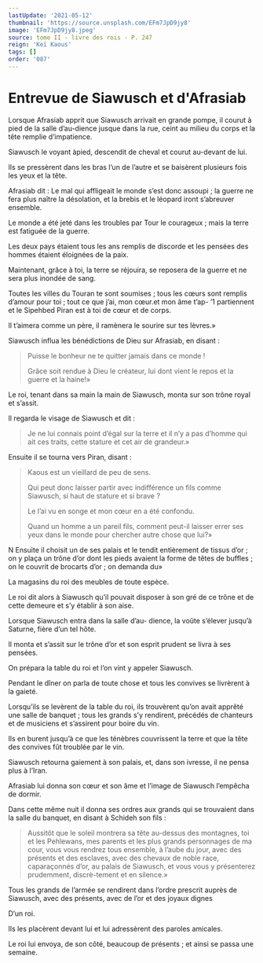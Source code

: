 ```yaml
---
lastUpdate: '2021-05-12'
thumbnail: 'https://source.unsplash.com/EFm7JpD9jy8'
image: 'EFm7JpD9jy8.jpeg'
source: tome II - livre des rois - P. 247
reign: 'Keï Kaous'
tags: []
order: '087'
---
```


# Entrevue de Siawusch et d'Afrasiab

Lorsque Afrasiab apprit que Siawusch arrivait en grande pompe, il courut à pied de la salle d’au-dience jusque dans la rue, ceint au milieu du corps et la tête remplie d’impatience.

Siawusch le voyant àpied, descendit de cheval et courut au-devant de lui.

Ils se pressèrent dans les bras l’un de l’autre et se baisèrent plusieurs fois les yeux et la tête.

Afrasiab dit : Le mal qui affligeait le monde s’est donc assoupi ; la guerre ne fera plus naître la désolation, et la brebis et le léopard iront s’abreuver ensemble.

Le monde a été jeté dans les troubles par Tour le courageux ; mais la terre est fatiguée de la guerre.

Les deux pays étaient tous les ans remplis de discorde et les pensées des hommes étaient éloignées de la paix.

Maintenant, grâce à toi, la terre se réjouira, se reposera de la guerre et ne sera plus inondée de sang.

Toutes les villes du Touran te sont soumises ; tous les cœurs sont remplis d’amour pour toi ; tout ce que j’ai, mon cœur.et mon âme t’ap-
’1
partiennent et le Sipehbed Piran est à toi de cœur et de corps.

Il t’aimera comme un père, il ramènera le sourire sur tes lèvres.»

Siawusch influa les bénédictions de Dieu sur Afrasiab, en disant :

> Puisse le bonheur ne te quitter jamais dans ce monde !
>
> Grâce soit rendue à Dieu le créateur, lui dont vient le repos et la guerre et la haine!»

Le roi, tenant dans sa main la main de Siawusch, monta sur son trône royal et s’assit.

Il regarda le visage de Siawusch et dit :

> Je ne lui connais point d’égal sur la terre et il n’y a pas d’homme qui ait ces traits, cette stature et cet air de grandeur.»

Ensuite il se tourna vers Piran, disant :

> Kaous est un vieillard de peu de sens.
>
> Qui peut donc laisser partir avec indifférence un fils comme Siawusch, si haut de stature et si brave ?
>
> Le l’ai vu en songe et mon cœur en a été confondu.
>
> Quand un homme a un pareil fils, comment peut-il laisser errer ses yeux dans le monde pour chercher autre chose que lui?»

N Ensuite il choisit un de ses palais et le tendit entièrement de tissus d’or ; on y plaça un trône d’or dont les pieds avaient la forme de têtes de buffles ; on le couvrit de brocarts d’or ; on demanda du»

La magasins du roi des meubles de toute espèce.

Le roi dit alors à Siawusch qu’il pouvait disposer à son gré de ce trône et de cette demeure et s’y établir à son aise.

Lorsque Siawusch entra dans la salle d’au- dience, la voûte s’élever jusqu’à Saturne, fière d’un tel hôte.

Il monta et s’assit sur le trône d’or et son esprit prudent se livra à ses pensées.

On prépara la table du roi et l’on vint y appeler Siawusch.

Pendant le dîner on parla de toute chose et tous les convives se livrèrent à la gaieté.

Lorsqu’ils se levèrent de la table du roi, ils trouvèrent qu’on avait apprêté une salle de banquet ; tous les grands s’y rendirent, précédés de chanteurs et de musiciens et s’assirent pour boire du vin.

Ils en burent jusqu’à ce que les ténèbres couvrissent la terre et que la tête des convives fût troublée par le vin.

Siawusch retourna gaiement à son palais, et, dans son ivresse, il ne pensa plus à l’Iran.

Afrasiab lui donna son cœur et son âme et l’image de Siawusch l’empêcha de dormir.

Dans cette même nuit il donna ses ordres aux grands qui se trouvaient dans la salle du banquet, en disant à Schideh son fils :

> Aussitôt que le soleil montrera sa tête au-dessus des montagnes, toi et les Pehlewans, mes parents et les plus grands personnages de ma cour, vous vous rendrez tous ensemble, à l’aube du jour, avec des présents et des esclaves, avec des chevaux de noble race, caparaçonnés d’or, au palais de Siawusch, et vous vous y présenterez prudemment, discrè-tement et en silence.»

Tous les grands de l’armée se rendirent dans l’ordre prescrit auprès de Siawusch, avec des présents, avec de l’or et des joyaux dignes

D’un roi.

Ils les placèrent devant lui et lui adressèrent des paroles amicales.

Le roi lui envoya, de son côté, beaucoup de présents ; et ainsi se passa une semaine.
